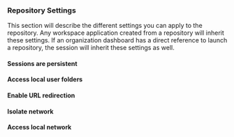 ### Repository Settings

This section will describe the different settings you can apply to the repository. Any workspace application created from a repository will inherit these settings. If an organization dashboard has a direct reference to launch a repository, the session will inherit these settings as well.

#### Sessions are persistent

#### Access local user folders

#### Enable URL redirection

#### Isolate network

#### Access local network